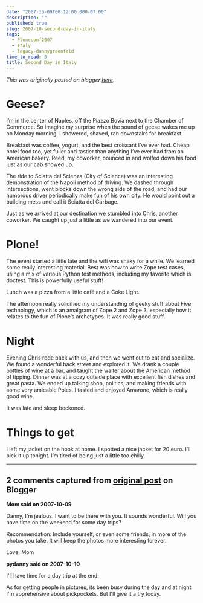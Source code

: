 ```yaml
---
date: "2007-10-09T00:12:00.000-07:00"
description: ""
published: true
slug: 2007-10-second-day-in-italy
tags:
  - Ploneconf2007
  - Italy
  - legacy-dannygreenfeld
time_to_read: 5
title: Second Day in Italy
---
```


_This was originally posted on blogger [here](https://dannygreenfeld.blogspot.com/2007/10/second-day-in-italy.html)_.

# Geese?

I’m in the center of Naples, off the Piazzo Bovia next to the Chamber of Commerce. So imagine my surprise when the sound of geese wakes me up on Monday morning. I showered, shaved, ran downstairs for breakfast.

Breakfast was coffee, yogurt, and the best croissant I’ve ever had. Cheap hotel food too, yet fuller and tastier than anything I’ve ever had from an American bakery. Reed, my coworker, bounced in and wolfed down his food just as our cab showed up.

The ride to Sciatta del Scienza (City of Science) was an interesting demonstration of the Napoli method of driving. We dashed through intersections, went blocks down the wrong side of the road, and had our humorous driver periodically make fun of his own city. He would point out a building mess and call it Sciatta del Garbage.

Just as we arrived at our destination we stumbled into Chris, another coworker. We caught up just a little as we wandered into our event.

# Plone!

The event started a little late and the wifi was shaky for a while. We learned some really interesting material. Best was how to write Zope test cases, using a mix of various Python test methods, including my favorite which is doctest. This is powerfully useful stuff!

Lunch was a pizza from a little café and a Coke Light.

The afternoon really solidified my understanding of geeky stuff about Five technology, which is an amalgram of Zope 2 and Zope 3, especially how it relates to the fun of Plone’s archetypes. It was really good stuff.

# Night

Evening Chris rode back with us, and then we went out to eat and socialize. We found a wonderful back street and explored it. We drank a couple bottles of wine at a bar, and taught the waiter about the American method of tipping. Dinner was at a cozy outside place with excellent fish dishes and great pasta. We ended up talking shop, politics, and making friends with some very amicable Poles. I tasted and enjoyed Amarone, which is really good wine.

It was late and sleep beckoned.

# Things to get

I left my jacket on the hook at home. I spotted a nice jacket for 20 euro. I’ll pick it up tonight. I’m tired of being just a little too chilly.

---

## 2 comments captured from [original post](https://dannygreenfeld.blogspot.com/2007/10/second-day-in-italy.html) on Blogger

**Mom said on 2007-10-09**

Danny, I'm jealous. I want to be there with you. It sounds wonderful. Will you have time on the weekend for some day trips?

Recommendation: Include yourself, or even some friends, in more of the photos you take. It will keep the photos more interesting forever.

Love, Mom

**pydanny said on 2007-10-10**

I'll have time for a day trip at the end.

As for getting people in pictures, its been busy during the day and at night I'm apprehensive about pickpockets. But I'll give it a try today.
